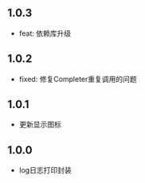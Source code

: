 ## 1.0.3

* feat: 依赖库升级

## 1.0.2

* fixed: 修复Completer重复调用的问题

## 1.0.1

* 更新显示图标

## 1.0.0

* log日志打印封装
